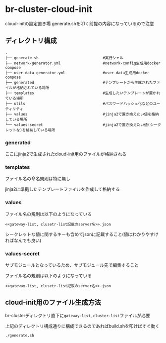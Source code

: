 # br-cluster-cloud-init

cloud-initの設定置き場
generate.shを叩く前提の内容になっているので注意

## ディレクトリ構成
```
.
├── generate.sh                             #実行シェル
├── network-generator.yml                   #network-config生成用docker compose
├── user-data-generator.yml                 #user-data生成用docker compose
├── generated                               #テンプレートから生成されたファイルが格納されている場所
├── templates                               #生成したいテンプレートが置かれている場所 
├── utils                                   #パスワードハッシュ化などのユーティリティ
├── values                                  #jinja2で置き換えたい値を格納している場所
└── values-secret                           #jinja2で置き換えたい値(シークレットな)を格納している場所
```

### generated

ここにjinja2で生成されたcloud-init用のファイルが格納される

### templates

ファイル名の命名規則は特に無し

jinja2に準拠したテンプレートファイルを作成して格納する

### values

ファイル名の規則は以下のようになっている
```
<<gateway-list, clusetr-list記載のserver名>>.json
```
シークレットな値に関するキーも含めてjsonに記載すること(値はわかりやすければなんでも良い)

### values-secret

サブモジュールとなっているため、サブモジュール先で編集すること

ファイル名の規則は以下のようになっている
```
<<gateway-list, clusetr-list記載のserver名>>.json
```

## cloud-init用のファイル生成方法

br-clusterディレクトリ直下に`gateway-list`, `cluster-list`ファイルが必要

上記のディレクトリ構成通りに構成できるのであればbuild.shを叩けばすぐ動く
```
./generate.sh
```
